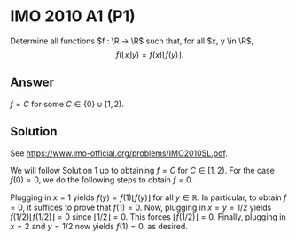 # IMO 2010 A1 (P1)

Determine all functions $f : \R → \R$ such that, for all $x, y \in \R$,
$$ f(⌊x⌋ y) = f(x) ⌊f(y)⌋. $$

## Answer

$f = C$ for some $C ∈ \{0\} \cup [1, 2)$.

## Solution

See https://www.imo-official.org/problems/IMO2010SL.pdf.

We will follow Solution 1 up to obtaining $f = C$ for $C \in [1, 2)$.
For the case $f(0) = 0$, we do the following steps to obtain $f = 0$.

Plugging in $x = 1$ yields $f(y) = f(1) ⌊f(y)⌋$ for all $y ∈ ℝ$.
In particular, to obtain $f = 0$, it suffices to prove that $f(1) = 0$.
Now, plugging in $x = y = 1/2$ yields $f(1/2) ⌊f(1/2)⌋ = 0$ since $⌊1/2⌋ = 0$.
This forces $⌊f(1/2)⌋ = 0$.
Finally, plugging in $x = 2$ and $y = 1/2$ now yields $f(1) = 0$, as desired.
